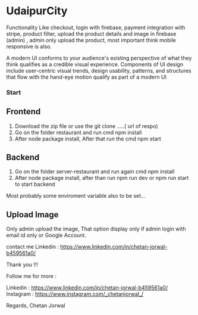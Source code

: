 # UdaipurCity
Functionality Like checkout, login with firebase, payment integration with stripe, product filter, upload the product details and image in firebase (admin) , admin only upload the product, most important think mobile responsive is also.

A modern UI conforms to your audience's existing perspective of what they think qualifies as a credible visual experience. Components of UI design include user-centric visual trends, design usability, patterns, and structures that flow with the hand-eye motion qualify as part of a modern UI

### Start

## Frontend
 1. Download the zip file or use the git clone .....( url of respo)
 2. Go on the folder restaurant and run cmd npm install 
 3. After node package install, After that run the cmd npm start

## Backend
  1. Go on the folder server-restaurant and run again cmd npm install
  2. After node package install, after than run npm run dev or npm run start to start backend

Most probably some enviroment variable also to be set...

## Upload Image
   Only admin upload the image, That option display only if admin login with email id only or Google Account.

contact me Linkedin : https://www.linkedin.com/in/chetan-jorwal-b459561a0/ 

Thank you !!!

Follow me for more : 

Linkedin : https://www.linkedin.com/in/chetan-jorwal-b459561a0/
Instagram : https://www.instagram.com/_chetanjorwal_/

Regards,
Chetan Jorwal


